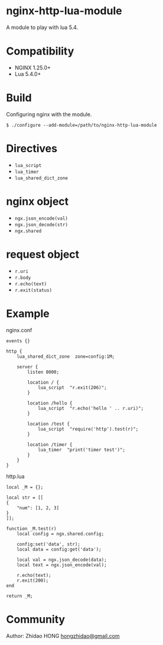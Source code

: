 # nginx-http-lua-module
A module to play with lua 5.4.

Compatibility
=============

- NGINX 1.25.0+
- Lua 5.4.0+

Build
=====

Configuring nginx with the module.

    $ ./configure --add-module=/path/to/nginx-http-lua-module
    
Directives
==========

- ``lua_script``
- ``lua_timer``
- ``lua_shared_dict_zone``

nginx object
====
- ``ngx.json_encode(val)``
- ``ngx.json_decode(str)``
- ``ngx.shared``

request object
====
- ``r.uri``
- ``r.body``
- ``r.echo(text)``
- ``r.exit(status)``


Example
=======

nginx.conf
```
events {}

http {
    lua_shared_dict_zone  zone=config:1M;

    server {
        listen 8000;

        location / {
            lua_script  "r.exit(206)";
        }

        location /hello {
            lua_script  "r.echo('hello ' .. r.uri)";
        }

        location /test {
            lua_script  "require('http').test(r)";
        }

        location /timer {
            lua_timer  "print('timer test')";
        }
    }
}
```

http.lua
```
local _M = {};

local str = [[
{
    "num": [1, 2, 3]
}
]];

function _M.test(r)
    local config = ngx.shared.config;

    config:set('data', str);
    local data = config:get('data');

    local val = ngx.json_decode(data);
    local text = ngx.json_encode(val);

    r.echo(text);
    r.exit(200);
end

return _M;
```

Community
=========
Author: Zhidao HONG <hongzhidao@gmail.com>
